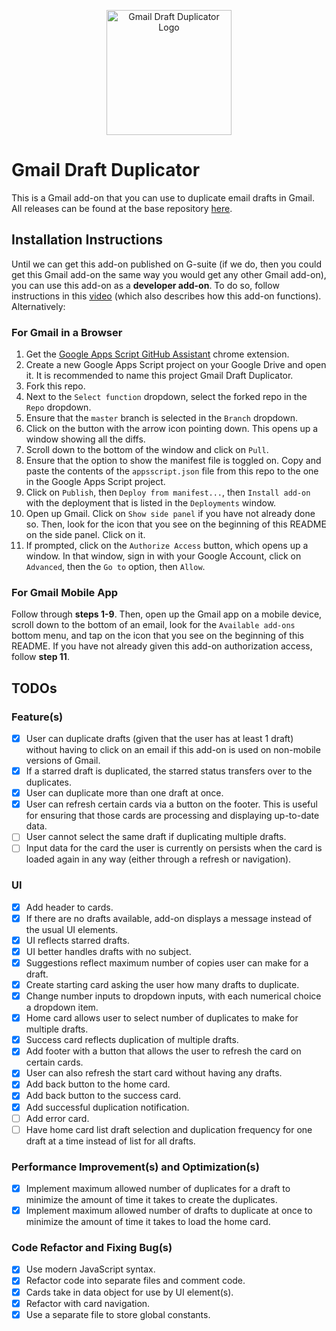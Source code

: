 <p align="center">
  <img src="https://raw.githubusercontent.com/jnbli/Gmail-Draft-Duplicator/master/Logo.png" alt="Gmail Draft Duplicator Logo" width="200" height="200">
</p>

# Gmail Draft Duplicator
This is a Gmail add-on that you can use to duplicate email drafts in Gmail. All releases can be found at the base repository [here](https://github.com/jnbli/Gmail-Draft-Duplicator/releases).

## Installation Instructions
Until we can get this add-on published on G-suite (if we do, then you could get this Gmail add-on the same way you would get any other Gmail add-on), you can use this add-on as a **developer add-on**. To do so, follow instructions in this [video](https://www.youtube.com/watch?v=o3JVWLKUrYs) (which also describes how this add-on functions). Alternatively:

### For Gmail in a Browser
1) Get the [Google Apps Script GitHub Assistant](https://chrome.google.com/webstore/detail/google-apps-script-github/lfjcgcmkmjjlieihflfhjopckgpelofo) chrome extension.
2) Create a new Google Apps Script project on your Google Drive and open it. It is recommended to name this project Gmail Draft Duplicator. 
3) Fork this repo.
4) Next to the `Select function` dropdown, select the forked repo in the `Repo` dropdown.
5) Ensure that the `master` branch is selected in the `Branch` dropdown.
6) Click on the button with the arrow icon pointing down. This opens up a window showing all the diffs.
7) Scroll down to the bottom of the window and click on `Pull`. 
8) Ensure that the option to show the manifest file is toggled on. Copy and paste the contents of the `appsscript.json` file from this repo to the one in the Google Apps Script project.
9) Click on `Publish`, then `Deploy from manifest...`, then `Install add-on` with the deployment that is listed in the `Deployments` window. 
10) Open up Gmail. Click on `Show side panel` if you have not already done so. Then, look for the icon that you see on the beginning of this README on the side panel. Click on it.
11) If prompted, click on the `Authorize Access` button, which opens up a window. In that window, sign in with your Google Account, click on `Advanced`, then the `Go to` option, then `Allow`. 

### For Gmail Mobile App
Follow through **steps 1-9**. Then, open up the Gmail app on a mobile device, scroll down to the bottom of an email, look for the `Available add-ons` bottom menu, and tap on the icon that you see on the beginning of this README. If you have not already given this add-on authorization access, follow **step 11**.

## TODOs
### Feature(s)
- [X] User can duplicate drafts (given that the user has at least 1 draft) without having to click on an email if this add-on is used on non-mobile versions of Gmail.
- [X] If a starred draft is duplicated, the starred status transfers over to the duplicates.
- [X] User can duplicate more than one draft at once.
- [X] User can refresh certain cards via a button on the footer. This is useful for ensuring that those cards are processing and displaying up-to-date data.
- [ ] User cannot select the same draft if duplicating multiple drafts.
- [ ] Input data for the card the user is currently on persists when the card is loaded again in any way (either through a refresh or navigation).

### UI
- [X] Add header to cards.
- [X] If there are no drafts available, add-on displays a message instead of the usual UI elements.
- [X] UI reflects starred drafts.
- [X] UI better handles drafts with no subject.
- [X] Suggestions reflect maximum number of copies user can make for a draft.
- [X] Create starting card asking the user how many drafts to duplicate.
- [X] Change number inputs to dropdown inputs, with each numerical choice a dropdown item.
- [X] Home card allows user to select number of duplicates to make for multiple drafts.
- [X] Success card reflects duplication of multiple drafts.
- [X] Add footer with a button that allows the user to refresh the card on certain cards.
- [X] User can also refresh the start card without having any drafts.
- [X] Add back button to the home card.
- [X] Add back button to the success card.
- [X] Add successful duplication notification.
- [ ] Add error card.
- [ ] Have home card list draft selection and duplication frequency for one draft at a time instead of list for all drafts.

### Performance Improvement(s) and Optimization(s)
- [X] Implement maximum allowed number of duplicates for a draft to minimize the amount of time it takes to create the duplicates.
- [X] Implement maximum allowed number of drafts to duplicate at once to minimize the amount of time it takes to load the home card.

### Code Refactor and Fixing Bug(s)
- [X] Use modern JavaScript syntax.
- [X] Refactor code into separate files and comment code.
- [X] Cards take in data object for use by UI element(s).
- [X] Refactor with card navigation.
- [X] Use a separate file to store global constants.
